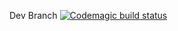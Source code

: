 Dev Branch
[![Codemagic build status](https://api.codemagic.io/apps/651fed09ee879b1b14272391/651fed09ee879b1b14272390/status_badge.svg)](https://codemagic.io/apps/651fed09ee879b1b14272391/651fed09ee879b1b14272390/latest_build)
